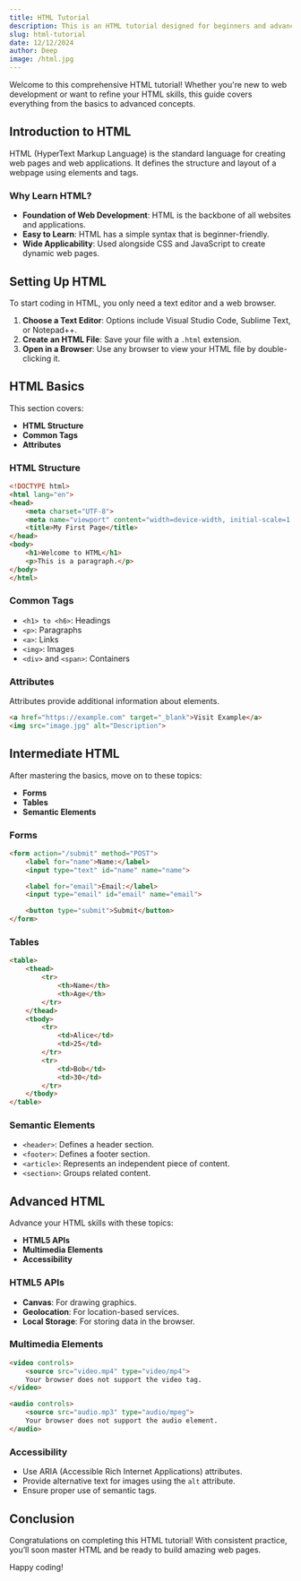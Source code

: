 ```yaml
---
title: HTML Tutorial
description: This is an HTML tutorial designed for beginners and advanced learners alike.
slug: html-tutorial
date: 12/12/2024
author: Deep
image: /html.jpg
---
```


Welcome to this comprehensive HTML tutorial! Whether you're new to web development or want to refine your HTML skills, this guide covers everything from the basics to advanced concepts.

## Introduction to HTML

HTML (HyperText Markup Language) is the standard language for creating web pages and web applications. It defines the structure and layout of a webpage using elements and tags.

### Why Learn HTML?

- **Foundation of Web Development**: HTML is the backbone of all websites and applications.
- **Easy to Learn**: HTML has a simple syntax that is beginner-friendly.
- **Wide Applicability**: Used alongside CSS and JavaScript to create dynamic web pages.

## Setting Up HTML

To start coding in HTML, you only need a text editor and a web browser.

1. **Choose a Text Editor**: Options include Visual Studio Code, Sublime Text, or Notepad++.
2. **Create an HTML File**: Save your file with a `.html` extension.
3. **Open in a Browser**: Use any browser to view your HTML file by double-clicking it.

## HTML Basics

This section covers:

- **HTML Structure**
- **Common Tags**
- **Attributes**

### HTML Structure

```html
<!DOCTYPE html>
<html lang="en">
<head>
    <meta charset="UTF-8">
    <meta name="viewport" content="width=device-width, initial-scale=1.0">
    <title>My First Page</title>
</head>
<body>
    <h1>Welcome to HTML</h1>
    <p>This is a paragraph.</p>
</body>
</html>
```

### Common Tags

- `<h1> to <h6>`: Headings
- `<p>`: Paragraphs
- `<a>`: Links
- `<img>`: Images
- `<div>` and `<span>`: Containers

### Attributes

Attributes provide additional information about elements.

```html
<a href="https://example.com" target="_blank">Visit Example</a>
<img src="image.jpg" alt="Description">
```

## Intermediate HTML

After mastering the basics, move on to these topics:

- **Forms**
- **Tables**
- **Semantic Elements**

### Forms

```html
<form action="/submit" method="POST">
    <label for="name">Name:</label>
    <input type="text" id="name" name="name">

    <label for="email">Email:</label>
    <input type="email" id="email" name="email">

    <button type="submit">Submit</button>
</form>
```

### Tables

```html
<table>
    <thead>
        <tr>
            <th>Name</th>
            <th>Age</th>
        </tr>
    </thead>
    <tbody>
        <tr>
            <td>Alice</td>
            <td>25</td>
        </tr>
        <tr>
            <td>Bob</td>
            <td>30</td>
        </tr>
    </tbody>
</table>
```

### Semantic Elements

- `<header>`: Defines a header section.
- `<footer>`: Defines a footer section.
- `<article>`: Represents an independent piece of content.
- `<section>`: Groups related content.

## Advanced HTML

Advance your HTML skills with these topics:

- **HTML5 APIs**
- **Multimedia Elements**
- **Accessibility**

### HTML5 APIs

- **Canvas**: For drawing graphics.
- **Geolocation**: For location-based services.
- **Local Storage**: For storing data in the browser.

### Multimedia Elements

```html
<video controls>
    <source src="video.mp4" type="video/mp4">
    Your browser does not support the video tag.
</video>

<audio controls>
    <source src="audio.mp3" type="audio/mpeg">
    Your browser does not support the audio element.
</audio>
```

### Accessibility

- Use ARIA (Accessible Rich Internet Applications) attributes.
- Provide alternative text for images using the `alt` attribute.
- Ensure proper use of semantic tags.

## Conclusion

Congratulations on completing this HTML tutorial! With consistent practice, you’ll soon master HTML and be ready to build amazing web pages.

Happy coding!
